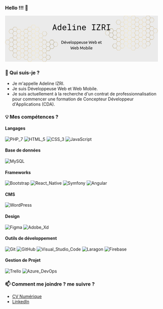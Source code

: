 ### Hello !!! &#x1F44B;

![bannière](/assets/img/banniere.png)

### &#x1F64B; Qui suis-je ?

- Je m'appelle Adeline IZRI.
- Je suis Développeuse Web et Web Mobile.
- Je suis actuellement à la recherche d'un contrat de professionnalisation pour commencer une formation de Concepteur Développeur d'Applications (CDA).

### &#x1F4A1; Mes compétences ?

#### Langages

![PHP_7](https://img.shields.io/badge/-PHP_7-777BB4?style=plastic&logo=php&logoColor=white)
![HTML_5](https://img.shields.io/badge/-HTML_5-E34F26?style=plastic&logo=html5&logoColor=white)
![CSS_3](https://img.shields.io/badge/-CSS_3-1572B6?style=plastic&logo=css3&logoColor=white)
![JavaScript](https://img.shields.io/badge/-JavaScript-F7DF1E?style=plastic&logo=javascript&logoColor=white)

#### Base de données

![MySQL](https://img.shields.io/badge/-MySQL-4479A1?style=plastic&logo=mysql&logoColor=white)

#### Frameworks

![Bootstrap](https://img.shields.io/badge/-Bootstrap-7952B3?style=plastic&logo=bootstrap&logoColor=white)
![React_Native](https://img.shields.io/badge/-React_Native-61DAFB?style=plastic&logo=react&logoColor=white)
![Symfony](https://img.shields.io/badge/-Symfony-000000?style=plastic&logo=symfony&logoColor=white)
![Angular](https://img.shields.io/badge/-Angular-DD0031?style=plastic&logo=angular&logoColor=white)

#### CMS

![WordPress](https://img.shields.io/badge/-WordPress-21759B?style=plastic&logo=wordpress&logoColor=white)

#### Design

![Figma](https://img.shields.io/badge/-Figma-F24E1E?style=plastic&logo=figma&logoColor=white)
![Adobe_Xd](https://img.shields.io/badge/-Adobe_Xd-FF61F6?style=plastic&logo=adobexd&logoColor=white)

#### Outils de développement

![Git](https://img.shields.io/badge/-Git-F05032?style=plastic&logo=git&logoColor=white)
![GitHub](https://img.shields.io/badge/-GitHub-181717?style=plastic&logo=github&logoColor=white)
![Visual_Studio_Code](https://img.shields.io/badge/-Visual_Studio_Code-007ACC?style=plastic&logo=visualstudiocode&logoColor=white)
![Laragon](https://img.shields.io/badge/-Laragon-0E83CD?style=plastic&logo=laragon&logoColor=white)
![Firebase](https://img.shields.io/badge/-Firebase-FFCA28?style=plastic&logo=firebase&logoColor=white)

#### Gestion de Projet

![Trello](https://img.shields.io/badge/-Trello-0052CC?style=plastic&logo=trello&logoColor=white)
![Azure_DevOps](https://img.shields.io/badge/-Azure_DevOps-0078D7?style=plastic&logo=azuredevops&logoColor=white)

### &#x1F4EB; Comment me joindre ? me suivre ?

- [CV Numérique](https://adeline-i.github.io/CV/)
- [LinkedIn](https://www.linkedin.com/in/adeline-izri-7575a9127/)
